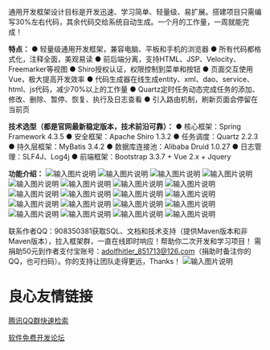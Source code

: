 通用开发框架设计目标是开发迅速、学习简单、轻量级、易扩展。搭建项目只需编写30%左右代码，其余代码交给系统自动生成。一个月的工作量，一周就能完成！

 **特点：** 
● 轻量级通用开发框架，兼容电脑、平板和手机的浏览器
● 所有代码都格式化，注释全面，美观易读
● 前后端分离，支持HTML、JSP、Velocity、Freemarker等视图
● Shiro授权认证，权限控制到菜单和按钮
● 页面交互使用Vue，极大提高开发效率
● 代码生成器在线生成entity、xml、dao、service、html、js代码，减少70%以上的工作量
● Quartz定时任务动态完成任务的添加、修改、删除、暂停、恢复、执行及日志查看
● 引入路由机制，刷新页面会停留在当前页

 **技术选型（都是官网最新稳定版本，技术前沿可靠）：** 
● 核心框架：Spring Framework 4.3.5
● 安全框架：Apache Shiro 1.3.2
● 任务调度：Quartz 2.2.3
● 持久层框架：MyBatis 3.4.2
● 数据库连接池：Alibaba Druid 1.0.27
● 日志管理：SLF4J、Log4j
● 前端框架：Bootstrap 3.3.7 + Vue 2.x + Jquery

 **功能介绍：** 
![输入图片说明](http://git.oschina.net/uploads/images/2017/0120/165318_21dffbbc_777893.jpeg "在这里输入图片标题")
![输入图片说明](http://git.oschina.net/uploads/images/2017/0120/165332_c1506a57_777893.jpeg "在这里输入图片标题")
![输入图片说明](http://git.oschina.net/uploads/images/2017/0120/165345_e7962e2a_777893.jpeg "在这里输入图片标题")
![输入图片说明](http://git.oschina.net/uploads/images/2017/0120/165356_ab239596_777893.jpeg "在这里输入图片标题")
![输入图片说明](http://git.oschina.net/uploads/images/2017/0120/165406_f9de1141_777893.jpeg "在这里输入图片标题")
![输入图片说明](http://git.oschina.net/uploads/images/2017/0120/165418_a20933b1_777893.jpeg "在这里输入图片标题")
![输入图片说明](http://git.oschina.net/uploads/images/2017/0120/165427_b488ba37_777893.jpeg "在这里输入图片标题")
![输入图片说明](http://git.oschina.net/uploads/images/2017/0120/165437_4d65d141_777893.jpeg "在这里输入图片标题")
![输入图片说明](http://git.oschina.net/uploads/images/2017/0120/165447_611062e1_777893.jpeg "在这里输入图片标题")
![输入图片说明](http://git.oschina.net/uploads/images/2017/0120/165457_972e6f09_777893.jpeg "在这里输入图片标题")
![输入图片说明](http://git.oschina.net/uploads/images/2017/0120/165505_711e38a8_777893.jpeg "在这里输入图片标题")
![输入图片说明](http://git.oschina.net/uploads/images/2017/0120/165516_4858742b_777893.jpeg "在这里输入图片标题")
![输入图片说明](http://git.oschina.net/uploads/images/2017/0120/165525_9be2b91e_777893.jpeg "在这里输入图片标题")
![输入图片说明](http://git.oschina.net/uploads/images/2017/0120/165536_9b4e876b_777893.jpeg "在这里输入图片标题")
![输入图片说明](http://git.oschina.net/uploads/images/2017/0120/165547_b923b8f2_777893.jpeg "在这里输入图片标题")
![输入图片说明](http://git.oschina.net/uploads/images/2017/0120/165555_58d62614_777893.jpeg "在这里输入图片标题")
![输入图片说明](http://git.oschina.net/uploads/images/2017/0120/165605_2d91c68a_777893.jpeg "在这里输入图片标题")
![输入图片说明](http://git.oschina.net/uploads/images/2017/0120/165613_994a86e4_777893.jpeg "在这里输入图片标题")
![输入图片说明](http://git.oschina.net/uploads/images/2017/0120/165622_9bbf6807_777893.jpeg "在这里输入图片标题")
![输入图片说明](http://git.oschina.net/uploads/images/2017/0120/165632_c1ffc890_777893.png "在这里输入图片标题")

联系作者QQ：908350381获取SQL、文档和技术支持（提供Maven版本和非Maven版本），拉入框架群，一直在线即时响应！帮助你二次开发和学习项目！
需捐助50元到作者支付宝账号：adolfhitler_851713@126.com（捐助时备注你的QQ，也可扫码）。你的支持让团队走得更远，Thanks！
![输入图片说明](http://git.oschina.net/uploads/images/2017/0119/191258_85c6ecc6_777893.jpeg "在这里输入图片标题")

 # 良心友情链接

[腾讯QQ群快速检索](http://u.720life.cn/s/8cf73f7c)

[软件免费开发论坛](http://u.720life.cn/s/bbb01dc0)